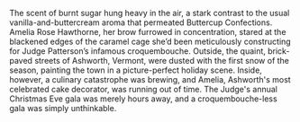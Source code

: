 The scent of burnt sugar hung heavy in the air, a stark contrast to the usual vanilla-and-buttercream aroma that permeated Buttercup Confections. Amelia Rose Hawthorne, her brow furrowed in concentration, stared at the blackened edges of the caramel cage she’d been meticulously constructing for Judge Patterson’s infamous croquembouche. Outside, the quaint, brick-paved streets of Ashworth, Vermont, were dusted with the first snow of the season, painting the town in a picture-perfect holiday scene. Inside, however, a culinary catastrophe was brewing, and Amelia, Ashworth's most celebrated cake decorator, was running out of time. The Judge's annual Christmas Eve gala was merely hours away, and a croquembouche-less gala was simply unthinkable.
